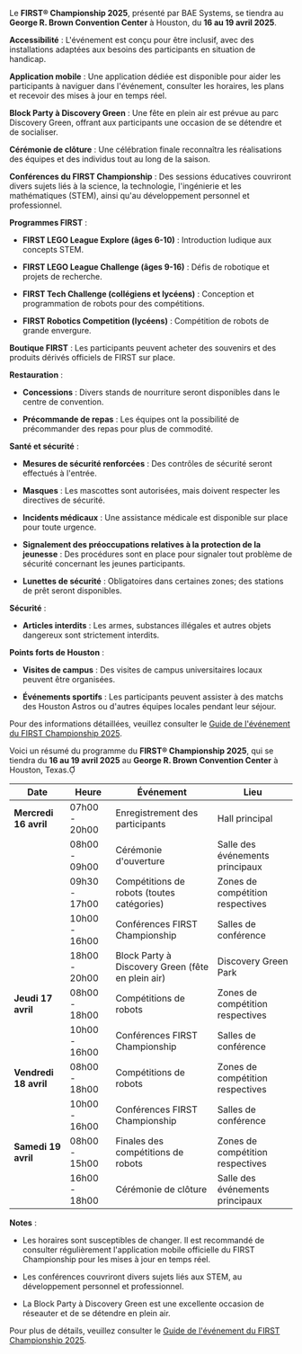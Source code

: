 Le **FIRST® Championship 2025**, présenté par BAE Systems, se tiendra au **George R. Brown Convention Center** à Houston, du **16 au 19 avril 2025**.

**Accessibilité** : L'événement est conçu pour être inclusif, avec des installations adaptées aux besoins des participants en situation de handicap.

**Application mobile** : Une application dédiée est disponible pour aider les participants à naviguer dans l'événement, consulter les horaires, les plans et recevoir des mises à jour en temps réel. 

**Block Party à Discovery Green** : Une fête en plein air est prévue au parc Discovery Green, offrant aux participants une occasion de se détendre et de socialiser.

**Cérémonie de clôture** : Une célébration finale reconnaîtra les réalisations des équipes et des individus tout au long de la saison.

**Conférences du FIRST Championship** : Des sessions éducatives couvriront divers sujets liés à la science, la technologie, l'ingénierie et les mathématiques (STEM), ainsi qu'au développement personnel et professionnel. 

**Programmes FIRST** :

- **FIRST LEGO League Explore (âges 6-10)** : Introduction ludique aux concepts STEM.
    
- **FIRST LEGO League Challenge (âges 9-16)** : Défis de robotique et projets de recherche.
    
- **FIRST Tech Challenge (collégiens et lycéens)** : Conception et programmation de robots pour des compétitions.
    
- **FIRST Robotics Competition (lycéens)** : Compétition de robots de grande envergure.
    

**Boutique FIRST** : Les participants peuvent acheter des souvenirs et des produits dérivés officiels de FIRST sur place.

**Restauration** :

- **Concessions** : Divers stands de nourriture seront disponibles dans le centre de convention.
    
- **Précommande de repas** : Les équipes ont la possibilité de précommander des repas pour plus de commodité.
    

**Santé et sécurité** :

- **Mesures de sécurité renforcées** : Des contrôles de sécurité seront effectués à l'entrée.
    
- **Masques** : Les mascottes sont autorisées, mais doivent respecter les directives de sécurité.
    
- **Incidents médicaux** : Une assistance médicale est disponible sur place pour toute urgence.
    
- **Signalement des préoccupations relatives à la protection de la jeunesse** : Des procédures sont en place pour signaler tout problème de sécurité concernant les jeunes participants.
    
- **Lunettes de sécurité** : Obligatoires dans certaines zones; des stations de prêt seront disponibles.

**Sécurité** :

- **Articles interdits** : Les armes, substances illégales et autres objets dangereux sont strictement interdits.

**Points forts de Houston** :

- **Visites de campus** : Des visites de campus universitaires locaux peuvent être organisées.
    
- **Événements sportifs** : Les participants peuvent assister à des matchs des Houston Astros ou d'autres équipes locales pendant leur séjour.

Pour des informations détaillées, veuillez consulter le [Guide de l'événement du FIRST Championship 2025](https://www.firstchampionship.org/sites/default/files/2025/2025-FIRST-Championship-Event-Guide.pdf).


Voici un résumé du programme du **FIRST® Championship 2025**, qui se tiendra du **16 au 19 avril 2025** au **George R. Brown Convention Center** à Houston, Texas.

|**Date**|**Heure**|**Événement**|**Lieu**|
|---|---|---|---|
|**Mercredi 16 avril**|07h00 - 20h00|Enregistrement des participants|Hall principal|
||08h00 - 09h00|Cérémonie d'ouverture|Salle des événements principaux|
||09h30 - 17h00|Compétitions de robots (toutes catégories)|Zones de compétition respectives|
||10h00 - 16h00|Conférences FIRST Championship|Salles de conférence|
||18h00 - 20h00|Block Party à Discovery Green (fête en plein air)|Discovery Green Park|
|**Jeudi 17 avril**|08h00 - 18h00|Compétitions de robots|Zones de compétition respectives|
||10h00 - 16h00|Conférences FIRST Championship|Salles de conférence|
|**Vendredi 18 avril**|08h00 - 18h00|Compétitions de robots|Zones de compétition respectives|
||10h00 - 16h00|Conférences FIRST Championship|Salles de conférence|
|**Samedi 19 avril**|08h00 - 15h00|Finales des compétitions de robots|Zones de compétition respectives|
||16h00 - 18h00|Cérémonie de clôture|Salle des événements principaux|

**Notes** :

- Les horaires sont susceptibles de changer. Il est recommandé de consulter régulièrement l'application mobile officielle du FIRST Championship pour les mises à jour en temps réel.
    
- Les conférences couvriront divers sujets liés aux STEM, au développement personnel et professionnel.
    
- La Block Party à Discovery Green est une excellente occasion de réseauter et de se détendre en plein air.
    

Pour plus de détails, veuillez consulter le [Guide de l'événement du FIRST Championship 2025](https://www.firstchampionship.org/sites/default/files/2025/2025-FIRST-Championship-Event-Guide.pdf).